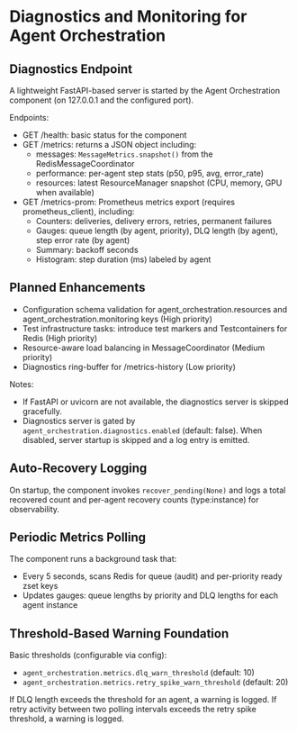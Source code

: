 # Diagnostics and Monitoring for Agent Orchestration

## Diagnostics Endpoint

A lightweight FastAPI-based server is started by the Agent Orchestration component (on 127.0.0.1 and the configured port).

Endpoints:

- GET /health: basic status for the component
- GET /metrics: returns a JSON object including:
  - messages: `MessageMetrics.snapshot()` from the RedisMessageCoordinator
  - performance: per-agent step stats (p50, p95, avg, error_rate)
  - resources: latest ResourceManager snapshot (CPU, memory, GPU when available)
- GET /metrics-prom: Prometheus metrics export (requires prometheus_client), including:
  - Counters: deliveries, delivery errors, retries, permanent failures
  - Gauges: queue length (by agent, priority), DLQ length (by agent), step error rate (by agent)
  - Summary: backoff seconds
  - Histogram: step duration (ms) labeled by agent

## Planned Enhancements

- Configuration schema validation for agent_orchestration.resources and agent_orchestration.monitoring keys (High priority)
- Test infrastructure tasks: introduce test markers and Testcontainers for Redis (High priority)
- Resource-aware load balancing in MessageCoordinator (Medium priority)
- Diagnostics ring-buffer for /metrics-history (Low priority)

Notes:

- If FastAPI or uvicorn are not available, the diagnostics server is skipped gracefully.
- Diagnostics server is gated by `agent_orchestration.diagnostics.enabled` (default: false). When disabled, server startup is skipped and a log entry is emitted.

## Auto-Recovery Logging

On startup, the component invokes `recover_pending(None)` and logs a total recovered count and per-agent recovery counts (type:instance) for observability.

## Periodic Metrics Polling

The component runs a background task that:

- Every 5 seconds, scans Redis for queue (audit) and per-priority ready zset keys
- Updates gauges: queue lengths by priority and DLQ lengths for each agent instance

## Threshold-Based Warning Foundation

Basic thresholds (configurable via config):

- `agent_orchestration.metrics.dlq_warn_threshold` (default: 10)
- `agent_orchestration.metrics.retry_spike_warn_threshold` (default: 20)

If DLQ length exceeds the threshold for an agent, a warning is logged.
If retry activity between two polling intervals exceeds the retry spike threshold, a warning is logged.
